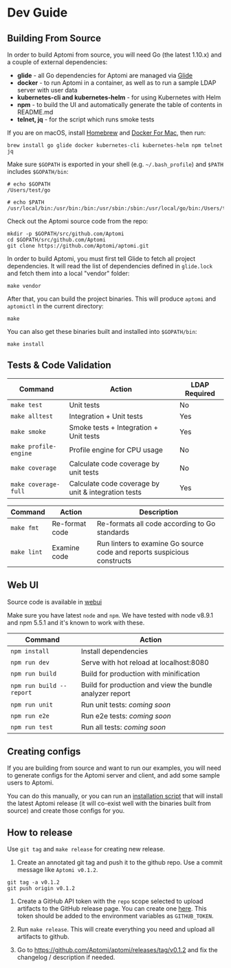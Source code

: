 # Dev Guide

## Building From Source
In order to build Aptomi from source, you will need Go (the latest 1.10.x) and a couple of external dependencies:
* __glide__ - all Go dependencies for Aptomi are managed via [Glide](https://glide.sh/)
* __docker__ - to run Aptomi in a container, as well as to run a sample LDAP server with user data
* __kubernetes-cli and kubernetes-helm__ - for using Kubernetes with Helm
* __npm__ - to build the UI and automatically generate the table of contents in README.md 
* __telnet, jq__ - for the script which runs smoke tests

If you are on macOS, install [Homebrew](https://brew.sh/) and [Docker For Mac](https://docs.docker.com/docker-for-mac/install/), then run: 
```
brew install go glide docker kubernetes-cli kubernetes-helm npm telnet jq
```

Make sure `$GOPATH` is exported in your shell (e.g. `~/.bash_profile`) and `$PATH` includes `$GOPATH/bin`:
```
# echo $GOPATH
/Users/test/go

# echo $PATH
/usr/local/bin:/usr/bin:/bin:/usr/sbin:/sbin:/usr/local/go/bin:/Users/test/go/bin
``` 

Check out the Aptomi source code from the repo:
```
mkdir -p $GOPATH/src/github.com/Aptomi
cd $GOPATH/src/github.com/Aptomi
git clone https://github.com/Aptomi/aptomi.git
```

In order to build Aptomi, you must first tell Glide to fetch all project dependencies. It will read the list of
dependencies defined in `glide.lock` and fetch them into a local "vendor" folder:
```
make vendor 
```

After that, you can build the project binaries. This will produce `aptomi` and `aptomictl` in the current directory:
```
make
```

You can also get these binaries built and installed into `$GOPATH/bin`:
```
make install
```

## Tests & Code Validation

Command    | Action          | LDAP Required
-----------|-----------------|--------------
```make test```    | Unit tests | No
```make alltest``` | Integration + Unit tests | Yes
```make smoke```   | Smoke tests + Integration + Unit tests | Yes
```make profile-engine```   | Profile engine for CPU usage | No
```make coverage```   | Calculate code coverage by unit tests | No
```make coverage-full```   | Calculate code coverage by unit & integration tests | Yes

Command     | Action          | Description
------------|-----------------|--------------
```make fmt```  | Re-format code | Re-formats all code according to Go standards
```make lint``` | Examine code | Run linters to examine Go source code and reports suspicious constructs

## Web UI
Source code is available in [webui](webui)

Make sure you have latest `node` and `npm`. We have tested with node v8.9.1 and npm 5.5.1 and it's
known to work with these.

Command     | Action
------------|----------
```npm install```  | Install dependencies
```npm run dev``` | Serve with hot reload at localhost:8080
```npm run build``` | Build for production with minification
```npm run build --report``` | Build for production and view the bundle analyzer report
```npm run unit``` | Run unit tests: *coming soon*
```npm run e2e``` | Run e2e tests: *coming soon*
```npm run test``` | Run all tests: *coming soon*

## Creating configs
If you are building from source and want to run our examples, you will need to generate configs for the Aptomi server and client, and add some sample users to Aptomi.

You can do this manually, or you can run an [installation script](install_compact.md) that will install the latest Aptomi release (it will co-exist well with the binaries built from source) and create those configs for you.

## How to release
Use `git tag` and `make release` for creating new release.

1. Create an annotated git tag and push it to the github repo. Use a commit message like `Aptomi v0.1.2`.

```
git tag -a v0.1.2
git push origin v0.1.2
```

1. Create a GitHub API token with the `repo` scope selected to upload artifacts to the GitHub release page. You can create
one [here](https://github.com/settings/tokens/new). This token should be added to the environment variables as `GITHUB_TOKEN`.

1. Run `make release`. This will create everything you need and upload all artifacts to github.

1. Go to https://github.com/Aptomi/aptomi/releases/tag/v0.1.2 and fix the changelog / description if needed.
